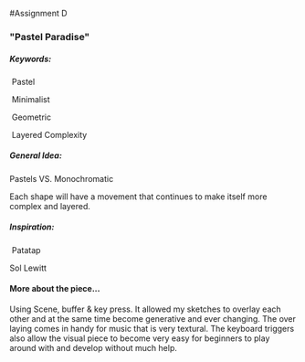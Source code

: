 #Assignment D
### "Pastel Paradise"
##### Keywords:
­ Pastel


­ Minimalist


­ Geometric


­ Layered Complexity
##### General Idea:
Pastels VS. Monochromatic

Each shape will have a movement that continues to make itself more complex and layered.
##### Inspiration:​
­ Patatap
­ 

Sol Lewitt



#### More about the piece...

Using Scene, buffer & key press.
It allowed my sketches to overlay each other and at the same time become generative and ever changing. The over laying comes in handy for music that is very textural. The keyboard triggers also allow the visual piece to become very easy for beginners to play around with and develop without much help.
